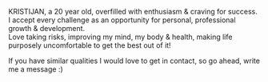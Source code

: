 KRISTIJAN, a 20 year old, overfilled with enthusiasm & craving for success. <br />
I accept every challenge as an opportunity for personal, professional growth & development. <br/>
Love taking risks, improving my mind, my body & health, making life purposely uncomfortable to get the best out of it!

If you have similar qualities I would love to get in contact, so go ahead, write me a message :)
